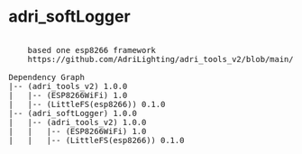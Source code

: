 # adri_softLogger

<pre>

    based one esp8266 framework
    https://github.com/AdriLighting/adri_tools_v2/blob/main/src/adri_tools_v2.h
    
Dependency Graph
|-- (adri_tools_v2) 1.0.0
|   |-- (ESP8266WiFi) 1.0
|   |-- (LittleFS(esp8266)) 0.1.0
|-- (adri_softLogger) 1.0.0
|   |-- (adri_tools_v2) 1.0.0
|   |   |-- (ESP8266WiFi) 1.0
|   |   |-- (LittleFS(esp8266)) 0.1.0    
</pre>